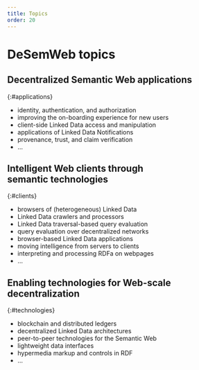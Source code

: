 ```yaml
---
title: Topics
order: 20
---
```

# DeSemWeb topics

## Decentralized Semantic Web applications
{:#applications}
- identity, authentication, and authorization
- improving the on-boarding experience for new users
- client-side Linked Data access and manipulation
- applications of Linked Data Notifications
- provenance, trust, and claim verification
- …

## Intelligent Web clients through semantic technologies
{:#clients}

- browsers of (heterogeneous) Linked Data
- Linked Data crawlers and processors
- Linked Data traversal-based query evaluation
- query evaluation over decentralized networks
- browser-based Linked Data applications
- moving intelligence from servers to clients
- interpreting and processing RDFa on webpages
- …

## Enabling technologies for Web-scale decentralization
{:#technologies}
- blockchain and distributed ledgers
- decentralized Linked Data architectures
- peer-to-peer technologies for the Semantic Web
- lightweight data interfaces
- hypermedia markup and controls in RDF
- …
